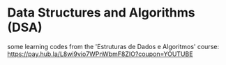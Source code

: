 # Data Structures and Algorithms (DSA)

some learning codes from the 'Estruturas de Dados e Algoritmos' course: https://pay.hub.la/L8wi9vio7WPnWbmF8ZIO?coupon=YOUTUBE